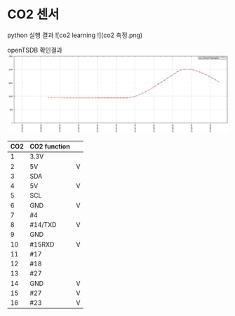 # CO2 센서

python  실행 결과
![co2 learning !](co2 측정.png)

openTSDB 확인결과
![tsd !](tsdb_co2_result.jpg)

|CO2|CO2 function||
|----|----|----|
|1|3.3V||
|2|5V|V|
|3|SDA||
|4|5V|V|
|5|SCL||
|6|GND|V|
|7|#4||
|8|#14/TXD|V|
|9|GND||
|10|#15RXD|V|
|11|#17||
|12|#18||
|13|#27||
|14|GND|V|
|15|#27|V|
|16|#23|V|

